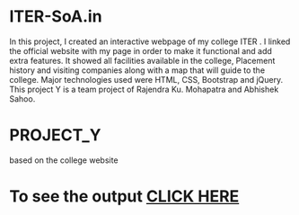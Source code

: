 # ITER-SoA.in
In this project, I created an interactive webpage of my college ITER . I linked the official website with my page in order to make it functional and add extra features. It showed all facilities available in the college, Placement history and visiting companies along with a map that will guide to the college. Major technologies used were HTML, CSS, Bootstrap and jQuery.
This project Y is a team project of Rajendra Ku. Mohapatra and Abhishek Sahoo.
# PROJECT_Y

based on the college website

# To see the output [CLICK HERE](  https://rajendradevv.github.io/ITER-SoA.in/project-y/index.html)

